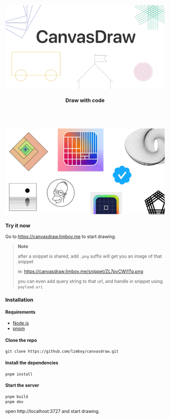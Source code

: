 <div align="center" style="display:flex;flex-direction:column;padding-bottom:3rem">
  <a href="https://canvasdraw.limboy.me">
    <img width="540" src="./packages/frontend/public/assets/og.jpg" alt="draw with code" />
  </a>
  <h3> Draw with code </h3>
</div>

![](canvasdraw.jpg)

### Try it now
Go to https://canvasdraw.limboy.me to start drawing.

> **Note**
> 
> after a snippet is shared, add `.png` suffix will get you an image of that snippet
>
> ie: https://canvasdraw.limboy.me/snippet/ZL7pyCWi1Tq.png
>
> you can even add query string to that url, and handle in snippet using `payload.uri`

### Installation
#### Requirements
- [Node.js](https://nodejs.org/)
- [pnpm](https://pnpm.io/)

#### Clone the repo

```
git clone https://github.com/limboy/canvasdraw.git
```

#### Install the dependencies

```
pnpm install
```

#### Start the server

```
pnpm build
pnpm dev
```

open http://localhost:3727 and start drawing.

